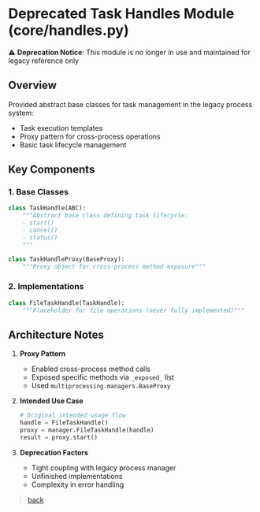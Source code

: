 # Deprecated Task Handles Module (core/handles.py)

⚠️ **Deprecation Notice**: This module is no longer in use and maintained for legacy reference only

## Overview

Provided abstract base classes for task management in the legacy process system:

- Task execution templates
- Proxy pattern for cross-process operations
- Basic task lifecycle management

## Key Components

### 1. Base Classes

```python
class TaskHandle(ABC):
    """Abstract base class defining task lifecycle:
    - start()
    - cancel() 
    - status()
    """

class TaskHandleProxy(BaseProxy):
    """Proxy object for cross-process method exposure"""
```

### 2. Implementations

```python
class FileTaskHandle(TaskHandle):
    """Placeholder for file operations (never fully implemented)"""
```

## Architecture Notes

1. **Proxy Pattern**
   - Enabled cross-process method calls
   - Exposed specific methods via `_exposed_` list
   - Used `multiprocessing.managers.BaseProxy`

2. **Intended Use Case**

    ```python
    # Original intended usage flow
    handle = FileTaskHandle()
    proxy = manager.FileTaskHandle(handle)
    result = proxy.start()
    ```

3. **Deprecation Factors**
   - Tight coupling with legacy process manager
   - Unfinished implementations
   - Complexity in error handling

> [back](/src_docs/core)
